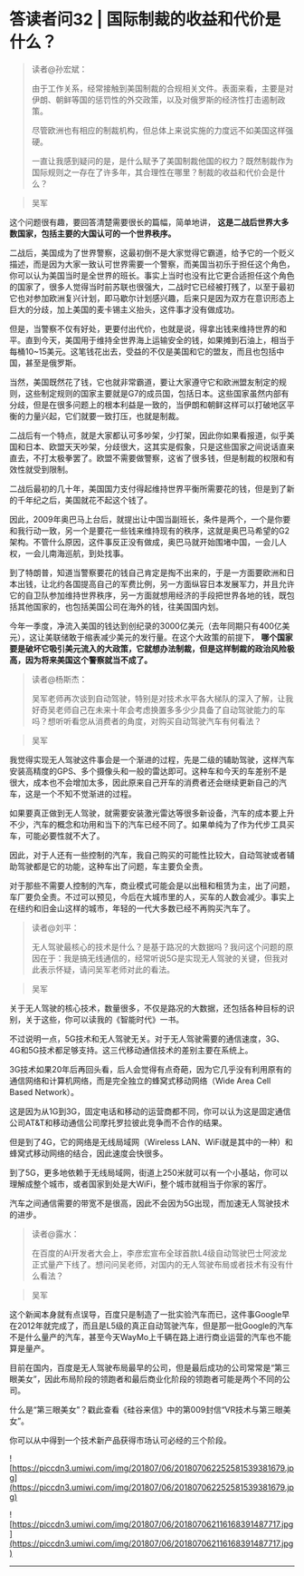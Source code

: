 # 答读者问32 | 国际制裁的收益和代价是什么？

> 读者@孙宏斌：
> 
> 由于工作关系，经常接触到美国制裁的合规相关文件。表面来看，主要是对伊朗、朝鲜等国的惩罚性的外交政策，以及对俄罗斯的经济性打击遏制政策。
> 
> 尽管欧洲也有相应的制裁机构，但总体上来说实施的力度远不如美国这样强硬。
> 
> 
> 
> 一直让我感到疑问的是，是什么赋予了美国制裁他国的权力？既然制裁作为国际规则之一存在了许多年，其合理性在哪里？制裁的收益和代价会是什么？

> 吴军

这个问题很有趣，要回答清楚需要很长的篇幅，简单地讲， **这是二战后世界大多数国家，包括主要的大国认可的一个世界秩序。**

二战后，美国成为了世界警察，这最初倒不是大家觉得它霸道，给予它的一个贬义描述，而是因为大家一致认可世界需要一个警察，而美国当初乐于担任这个角色，你可以认为美国当时是全世界的班长。事实上当时也没有比它更合适担任这个角色的国家了，很多人觉得当时前苏联也很强大，二战时它已经被打残了，以至于最初它也对参加欧洲复兴计划，即马歇尔计划感兴趣，后来只是因为双方在意识形态上巨大的分歧，加上美国的麦卡锡主义抬头，这件事才没有做成功。

但是，当警察不仅有好处，更要付出代价，也就是说，得拿出钱来维持世界的和平。直到今天，美国用于维持全世界海上运输安全的钱，如果摊到石油上，相当于每桶10~15美元。这笔钱花出去，受益的不仅是美国和它的盟友，而且也包括中国，甚至是俄罗斯。

当然，美国既然花了钱，它也就非常霸道，要让大家遵守它和欧洲盟友制定的规则，这些制定规则的国家主要就是G7的成员国，包括日本。这些国家虽然内部有分歧，但是在很多问题上的根本利益是一致的，当伊朗和朝鲜这样可以打破地区平衡的力量兴起，它们就要一致打压，也就是制裁。

二战后有一个特点，就是大家都认可多吵架，少打架，因此你如果看报道，似乎美国和日本、欧盟天天吵架，分歧很大，这其实是假象，只是这些国家之间说话直来直去，不打太极拳罢了。欧盟不需要做警察，这省了很多钱，但是制裁的权限和有效性就受到限制。

二战后最初的几十年，美国国力支付得起维持世界平衡所需要花的钱，但是到了新的千年纪之后，美国就花不起这个钱了。

因此，2009年奥巴马上台后，就提出让中国当副班长，条件是两个，一个是你要和我行动一致，另一个是要花一些钱来维持现有的秩序，这就是奥巴马希望的G2架构。不管什么原因，这件事反正没有做成，奥巴马就开始围堵中国，一会儿人权，一会儿南海巡航，到处找事。

到了特朗普，知道当警察要花的钱自己肯定是掏不出来的，于是一方面要欧洲和日本出钱，让北约各国提高自己的军费比例，另一方面纵容日本发展军力，并且允许它的自卫队参加维持世界秩序，另一方面就想用经济的手段把世界各地的钱，既包括其他国家的，也包括美国公司在海外的钱，往美国国内划。

今年一季度，净流入美国的钱达到创纪录的3000亿美元（去年同期只有400亿美元），这让美联储敢于缩表减少美元的发行量。在这个大政策的前提下， **哪个国家要是破坏它吸引美元流入的大政策，它就想办法制裁，但是这样制裁的政治风险极高，因为将来美国这个警察就当不成了。**

> 读者@杨斯杰：
> 
> 吴军老师再次谈到自动驾驶，特别是对技术水平各大梯队的深入了解，让我好奇吴老师自己在未来十年会考虑换置多多少少具备了自动驾驶能力的车吗？想听听看您从消费者的角度，对购买自动驾驶汽车有何看法？

> 吴军

我觉得实现无人驾驶这件事会是一个渐进的过程，先是二级的辅助驾驶，这样汽车安装高精度的GPS、多个摄像头和一般的雷达即可。这种车和今天的车差别不是很大，成本也不会增加太多，因此原来自己开车的消费者还会继续更新自己的汽车，这是一个不知不觉渐进的过程。

如果要真正做到无人驾驶，就需要安装激光雷达等很多新设备，汽车的成本要上升不少，汽车的概念和功用和当下的汽车已经不同了。如果单纯为了作为代步工具买车，可能必要性就不大了。

因此，对于人还有一些控制的汽车，我自己购买的可能性比较大，自动驾驶或者辅助驾驶都是它的功能，这种车出了问题，车主要负全责。

对于那些不需要人控制的汽车，商业模式可能会是以出租和租赁为主，出了问题，车厂要负全责。不过可以预见，今后在大城市里的人，买车的人数会减少。事实上在纽约和旧金山这样的城市，年轻的一代大多数已经不再购买汽车了。

> 读者@刘平：
> 
> 无人驾驶最核心的技术是什么？是基于路况的大数据吗？我问这个问题的原因在于：我是搞无线通信的，经常听说5G是实现无人驾驶的关键，但我对此表示怀疑，请问吴军老师对此的看法。

> 吴军

关于无人驾驶的核心技术，数量很多，不仅是路况的大数据，还包括各种目标的识别，关于这些，你可以读我的《智能时代》一书。

不过说明一点，5G技术和无人驾驶无关。对于无人驾驶需要的通信速度，3G、4G和5G技术都足够支持。这三代移动通信技术的差别主要在系统上。

3G技术如果20年后再回头看，后人会觉得有点奇葩，因为它几乎没有利用原有的通信网络和计算机网络，而是完全独立的蜂窝式移动网络（Wide Area Cell Based Network）。

这是因为从1G到3G，固定电话和移动的运营商都不同，你可以认为这是固定通信公司AT&T和移动通信公司摩托罗拉彼此竞争而不合作的结果。

但是到了4G，它的网络是无线局域网（Wireless LAN、WiFi就是其中的一种）和蜂窝式移动网络的结合，因此速度会快很多。

到了5G，更多地依赖于无线局域网，街道上250米就可以有一个小基站，你可以理解成整个城市，或者国家到处是大WiFi，整个城市就相当于你家的客厅。

汽车之间通信需要的带宽不是很高，因此不会因为5G出现，而加速无人驾驶技术的进步。

> 读者@露水：
> 
> 在百度的AI开发者大会上，李彦宏宣布全球首款L4级自动驾驶巴士阿波龙正式量产下线了。想问问吴老师，对国内的无人驾驶布局或者技术有没有什么看法？

> 吴军

这个新闻本身就有点误导，百度只是制造了一批实验汽车而已，这件事Google早在2012年就完成了，而且是L5级的真正自动驾驶汽车，但是那一批Google的汽车不是什么量产的汽车，甚至今天WayMo上千辆在路上进行商业运营的汽车也不能算是量产。

目前在国内，百度是无人驾驶布局最早的公司，但是最后成功的公司常常是“第三眼美女”，因此布局阶段的领跑者和最后商业化阶段的领跑者可能是两个不同的公司。

什么是“第三眼美女”？戳此查看《硅谷来信》中的第009封信“VR技术与第三眼美女”。

你可以从中得到一个技术新产品获得市场认可必经的三个阶段。

![https://piccdn3.umiwi.com/img/201807/06/201807062252581539381679.jpg](https://piccdn3.umiwi.com/img/201807/06/201807062252581539381679.jpg)

![https://piccdn3.umiwi.com/img/201807/06/201807062116168391487717.jpg](https://piccdn3.umiwi.com/img/201807/06/201807062116168391487717.jpg)

---
